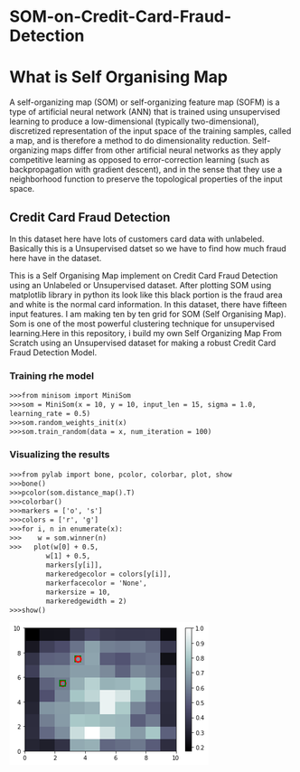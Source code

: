 # SOM-on-Credit-Card-Fraud-Detection

<h1>What is Self Organising Map</h1>

<p>A self-organizing map (SOM) or self-organizing feature map (SOFM) is a type of artificial neural network (ANN) that is trained using unsupervised learning to produce a low-dimensional (typically two-dimensional), discretized representation of the input space of the training samples, called a map, and is therefore a method to do dimensionality reduction. Self-organizing maps differ from other artificial neural networks as they apply competitive learning as opposed to error-correction learning (such as backpropagation with gradient descent), and in the sense that they use a neighborhood function to preserve the topological properties of the input space.</p>

<h2>Credit Card Fraud Detection</h2>

In this dataset here have lots of customers card data with unlabeled. Basically this is a Unsupervised datset so we have to find how much fraud here have in the dataset.


This is a Self Organising Map implement on Credit Card Fraud  Detection using an Unlabeled or Unsupervised dataset.
After plotting SOM using matplotlib library in python its look like this black portion is the fraud area and white is the normal card information. In this dataset, there have fifteen input features. I am making ten by ten grid for SOM (Self Organising Map). Som is one of the most powerful clustering technique for unsupervised learning.Here in this repository, i build my own Self Organizing Map From Scratch using an Unsupervised dataset for making a robust Credit Card Fraud Detection Model.

<h3>Training rhe model</h3>

```
>>>from minisom import MiniSom
>>>som = MiniSom(x = 10, y = 10, input_len = 15, sigma = 1.0, learning_rate = 0.5)
>>>som.random_weights_init(x)
>>>som.train_random(data = x, num_iteration = 100)

```
<h3>Visualizing the results</h3>

```
>>>from pylab import bone, pcolor, colorbar, plot, show
>>>bone()
>>>pcolor(som.distance_map().T)
>>>colorbar()
>>>markers = ['o', 's']
>>>colors = ['r', 'g']
>>>for i, n in enumerate(x):
>>>    w = som.winner(n)
>>>   plot(w[0] + 0.5,
         w[1] + 0.5,
         markers[y[i]],
         markeredgecolor = colors[y[i]],
         markerfacecolor = 'None',
         markersize = 10,
         markeredgewidth = 2)
>>>show()

```
<img src="Images/download.png">
